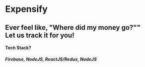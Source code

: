 # Expensify

## Ever feel like, "Where did my money go?"" <br /> Let us track it for you!

#### Tech Stack?

##### Firebase, NodeJS, ReactJS/Redux, NodeJS
